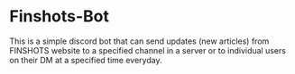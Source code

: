 # Finshots-Bot

This is a simple discord bot that can send updates (new articles) from FINSHOTS website to a specified channel in a server or to individual users on their DM at a specified time everyday.
